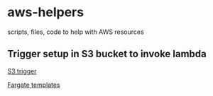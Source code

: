 # aws-helpers
scripts, files, code to help with AWS resources

## Trigger setup in S3 bucket to invoke lambda
[S3 trigger](s3_triggers)

[Fargate templates](fargate-templates)
